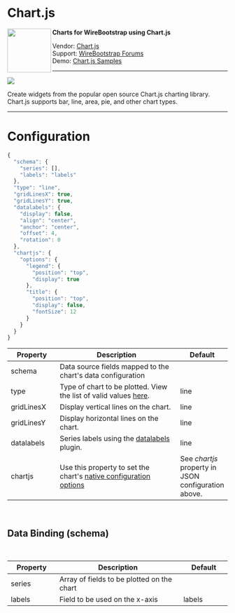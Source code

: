 <h1>Chart.js</h1>
<img align="left" width="100" height="100" src="https://github.com/WireBootstrap/Chartjs/blob/master/images/eb-chartjs.jpg">

<p>
<strong>
Charts for WireBootstrap using Chart.js
</strong>
</p>
<p>
Vendor: <a href="http://www.chartjs.org/" target="_blank">Chart.js</a><br/>
Support: <a href="https://help.wirebootstrap.com/support/discussions/forums/22000200288" target="_blank">WireBootstrap Forums</a><br/>
Demo: <a href="http://www.chartjs.org/samples/latest">Chart.js Samples</a>
</p>

<hr/>

<p>
<img src="https://github.com/WireBootstrap/Chartjs/blob/master/images/chartjs4.png">
</p>

<p>
Create widgets from the popular open source Chart.js charting library.  Chart.js supports bar, line, area, pie, and other chart types.
</p>
<hr/>

<h1><a id="config">Configuration</a></h1>

```javascript
{
  "schema": {
    "series": [],
    "labels": "labels"
  },
  "type": "line",
  "gridLinesX": true,
  "gridLinesY": true,
  "datalabels": {
    "display": false,
    "align": "center",
    "anchor": "center",
    "offset": 4,
    "rotation": 0
  },
  "chartjs": {
    "options": {
      "legend": {
        "position": "top",
        "display": true
      },
      "title": {
        "position": "top",
        "display": false,
        "fontSize": 12
      }
    }
  }
}
```
<table>
	<thead>
		<tr>
			<th style="width:100px">Property</th>
			<th style="width:300px">Description</th>
			<th style="width:100px">Default</th>
		</tr>
	</thead>
	<tbody>
		<tr>
			<td style="width:100px">schema</td>
			<td style="width: 300px;">Data source fields mapped to the chart's data configuration</td>
			<td style="width:100px">
				<br>
			</td>
		</tr>
		<tr>
			<td style="width:100px">type</td>
			<td style="width:300px">Type of chart to be plotted. View the list of valid values <a href="http://www.chartjs.org/docs/latest/charts/" target="_new">here</a>.</td>
			<td style="width:100px">line</td>
		</tr>
		<tr>
			<td style="width:100px">gridLinesX</td>
			<td style="width:300px">Display vertical lines on the chart.</td>
			<td style="width:100px">line</td>
		</tr>
		<tr>
			<td style="width:100px">gridLinesY</td>
			<td style="width:300px">Display horizontal lines on the chart.</td>
			<td style="width:100px">line</td>
		</tr>
		<tr>
			<td style="width:100px">datalabels</td>
			<td style="width:300px">Series labels using the <a href="https://github.com/chartjs/chartjs-plugin-datalabels">datalabels<a> plugin.</td>
			<td style="width:100px">line</td>
		</tr>
		<tr>
			<td style="width:100px">chartjs</td>
			<td style="width:300px">Use this property to set the chart's <a href="http://www.chartjs.org/docs/latest/configuration" target="_new">native configuration options</a></td>
			<td style="width:100px">See <em>chartjs</em> property in JSON configuration above.</td>
		</tr>
	</tbody>
</table>

<p>
	<br>
</p>

<h2>Data Binding (schema)</h2>

<p>
	<br>
</p>

<table>
	<thead>
		<tr>
			<th style="width:100px">Property</th>
			<th style="width:300px">Description</th>
			<th style="width:100px">Default</th>
		</tr>
	</thead>
	<tbody>
		<tr>
			<td style="width:100px">series</td>
			<td style="width:300px">Array of fields to be plotted on the chart</td>
			<td style="width:100px">
				<br>
			</td>
		</tr>
		<tr>
			<td style="width:100px">labels</td>
			<td style="width:300px">Field to be used on the x-axis</td>
			<td style="width:100px">labels</td>
		</tr>
	</tbody>
</table>

